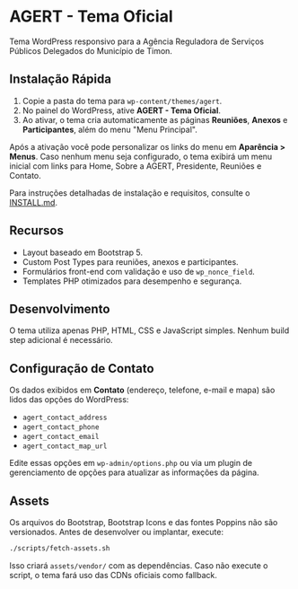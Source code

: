 # AGERT - Tema Oficial

Tema WordPress responsivo para a Agência Reguladora de Serviços Públicos Delegados do Município de Timon.

## Instalação Rápida
1. Copie a pasta do tema para `wp-content/themes/agert`.
2. No painel do WordPress, ative **AGERT - Tema Oficial**.
3. Ao ativar, o tema cria automaticamente as páginas **Reuniões**, **Anexos** e **Participantes**, além do menu "Menu Principal".

Após a ativação você pode personalizar os links do menu em **Aparência > Menus**.
Caso nenhum menu seja configurado, o tema exibirá um menu inicial com links para Home, Sobre a AGERT, Presidente, Reuniões e Contato.

Para instruções detalhadas de instalação e requisitos, consulte o [INSTALL.md](INSTALL.md).

## Recursos
- Layout baseado em Bootstrap 5.
- Custom Post Types para reuniões, anexos e participantes.
- Formulários front-end com validação e uso de `wp_nonce_field`.
- Templates PHP otimizados para desempenho e segurança.

## Desenvolvimento
O tema utiliza apenas PHP, HTML, CSS e JavaScript simples. Nenhum build step adicional é necessário.

## Configuração de Contato
Os dados exibidos em **Contato** (endereço, telefone, e-mail e mapa) são lidos das opções do WordPress:

- `agert_contact_address`
- `agert_contact_phone`
- `agert_contact_email`
- `agert_contact_map_url`

Edite essas opções em `wp-admin/options.php` ou via um plugin de gerenciamento de opções para atualizar as informações da página.

## Assets
Os arquivos do Bootstrap, Bootstrap Icons e das fontes Poppins não são versionados. Antes de desenvolver ou implantar, execute:

```bash
./scripts/fetch-assets.sh
```

Isso criará `assets/vendor/` com as dependências. Caso não execute o script, o tema fará uso das CDNs oficiais como fallback.

